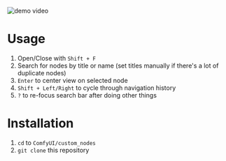 
![demo video](./wiki/demo/demo.gif)

# Usage

1. Open/Close with `Shift + F`
2. Search for nodes by title or name (set titles manually if there's a lot of duplicate nodes)
3. `Enter` to center view on selected node
4. `Shift + Left/Right` to cycle through navigation history
5. `?` to re-focus search bar after doing other things

# Installation

1. `cd` to `ComfyUI/custom_nodes`
2. `git clone` this repository

